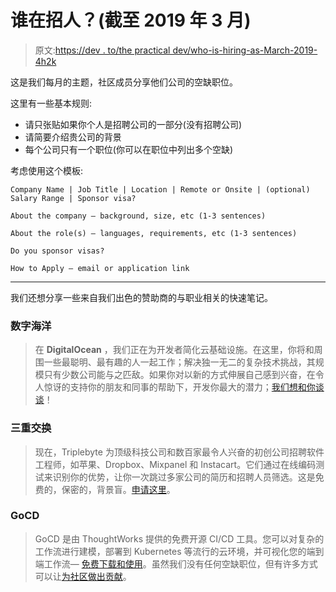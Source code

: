 # 谁在招人？(截至 2019 年 3 月)

> 原文:[https://dev . to/the practical dev/who-is-hiring-as-March-2019-4h2k](https://dev.to/thepracticaldev/who-is-hiring-as-of-march-2019-4h2k)

这是我们每月的主题，社区成员分享他们公司的空缺职位。

这里有一些基本规则:

*   请只张贴如果你个人是招聘公司的一部分(没有招聘公司)
*   请简要介绍贵公司的背景
*   每个公司只有一个职位(你可以在职位中列出多个空缺)

考虑使用这个模板:

```
Company Name | Job Title | Location | Remote or Onsite | (optional) Salary Range | Sponsor visa?

About the company — background, size, etc (1-3 sentences)

About the role(s) — languages, requirements, etc (1-3 sentences)

Do you sponsor visas?

How to Apply — email or application link 
```

* * *

我们还想分享一些来自我们出色的赞助商的与职业相关的快速笔记。

### [](#digital-ocean)数字海洋

> 在 **DigitalOcean** ，我们正在为开发者简化云基础设施。在这里，你将和周围一些最聪明、最有趣的人一起工作；解决独一无二的复杂技术挑战，其规模只有少数公司能与之匹敌。如果你对以新的方式伸展自己感到兴奋，在令人惊讶的支持你的朋友和同事的帮助下，开发你最大的潜力；[我们想和你谈谈](https://www.digitalocean.com/company/careers/?utm_source=devto&utm_medium=display&utm_campaign=Devto_2018_Brand)！

### [](#triplebyte)三重交换

> 现在，Triplebyte 为顶级科技公司和数百家最令人兴奋的初创公司招聘软件工程师，如苹果、Dropbox、Mixpanel 和 Instacart。它们通过在线编码测试来识别你的优势，让你一次跳过多家公司的简历和招聘人员筛选。这是免费的，保密的，背景盲。[申请这里](https://triplebyte.com/a/YU8fSn0/whoishiring-jan)。

### [](#gocd)GoCD

> GoCD 是由 ThoughtWorks 提供的免费开源 CI/CD 工具。您可以对复杂的工作流进行建模，部署到 Kubernetes 等流行的云环境，并可视化您的端到端工作流— [免费下载和使用](https://www.gocd.org/download/)。虽然我们没有任何空缺职位，但有许多方式可以让[为社区做出贡献](https://www.gocd.org/contribute/)。
